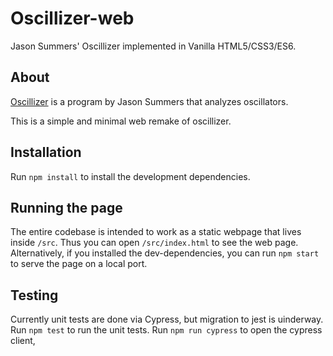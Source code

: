 # Oscillizer-web

Jason Summers' Oscillizer implemented in Vanilla HTML5/CSS3/ES6.

## About

[Oscillizer](https://entropymine.com/jason/life/oscillizer/)
is a program by Jason Summers that analyzes oscillators.

This is a simple and minimal web remake of oscillizer.

## Installation

Run `npm install` to install the development dependencies.

## Running the page

The entire codebase is intended to work as
a static webpage that lives inside `/src`.
Thus you can open `/src/index.html` to see the web page.
Alternatively, if you installed the dev-dependencies,
you can run `npm start` to serve the page on a local port.

## Testing

Currently unit tests are done via Cypress, but migration to jest is uinderway.
Run `npm test` to run the unit tests.
Run `npm run cypress` to open the cypress client,
